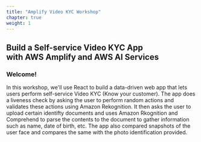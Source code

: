 ```yaml
---
title: "Amplify Video KYC Workshop"
chapter: true
weight: 1
---
```


## Build a Self-service Video KYC App <br/> with AWS Amplify and AWS AI Services

### Welcome!

In this workshop, we'll use React to build a data-driven web app that lets users perform self-service Video KYC (Know your customer). The app does a liveness check by asking the user to perform random actions and validates these actions using Amazon Rekognition. It then asks the user to upload certain identifty documents and uses Amazon Rkognition and Comprehend to parse the contents to the document to gather information such as name, date of birth, etc. The app also compared snapshots of the user face and compares the same with the photo identification provided.
